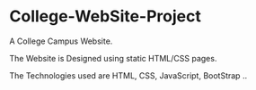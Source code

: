 # College-WebSite-Project
A College Campus Website.

The Website is Designed using static HTML/CSS pages.

The Technologies used are HTML, CSS, JavaScript, BootStrap ..


